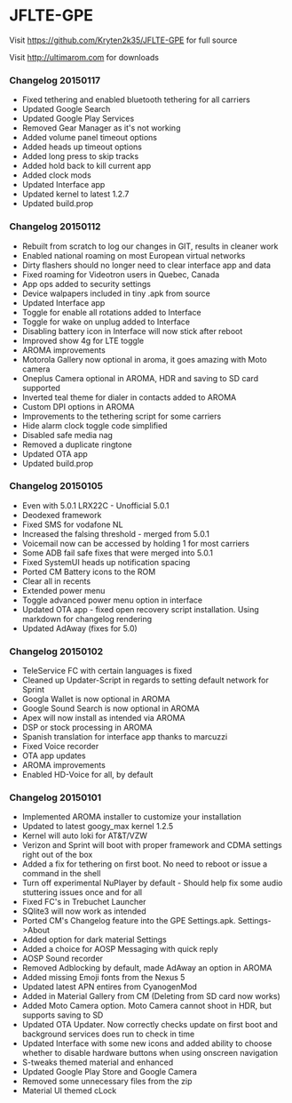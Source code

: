# JFLTE-GPE

Visit https://github.com/Kryten2k35/JFLTE-GPE for full source

Visit http://ultimarom.com for downloads

### Changelog 20150117
* Fixed tethering and enabled bluetooth tethering for all carriers
* Updated Google Search
* Updated Google Play Services
* Removed Gear Manager as it's not working
* Added volume panel timeout options
* Added heads up timeout options
* Added long press to skip tracks
* Added hold back to kill current app
* Added clock mods
* Updated Interface app
* Updated kernel to latest 1.2.7
* Updated build.prop

### Changelog 20150112
* Rebuilt from scratch to log our changes in GIT, results in cleaner work
* Enabled national roaming on most European virtual networks
* Dirty flashers should no longer need to clear interface app and data
* Fixed roaming for Videotron users in Quebec, Canada
* App ops added to security settings
* Device walpapers included in tiny .apk from source
* Updated Interface app
* Toggle for enable all rotations added to Interface
* Toggle for wake on unplug added to Interface
* Disabling battery icon in Interface will now stick after reboot
* Improved show 4g for LTE toggle
* AROMA improvements
* Motorola Gallery now optional in aroma, it goes amazing with Moto camera
* Oneplus Camera optional in AROMA, HDR and saving to SD card supported
* Inverted teal theme for dialer in contacts added to AROMA
* Custom DPI options in AROMA
* Improvements to the tethering script for some carriers
* Hide alarm clock toggle code simplified 
* Disabled safe media nag
* Removed a duplicate ringtone
* Updated OTA app
* Updated build.prop

### Changelog 20150105
* Even with 5.0.1 LRX22C - Unofficial 5.0.1
* Deodexed framework
* Fixed SMS for vodafone NL
* Increased the falsing threshold - merged from 5.0.1
* Voicemail now can be accessed by holding 1 for most carriers
* Some ADB fail safe fixes that were merged into 5.0.1
* Fixed SystemUI heads up notification spacing
* Ported CM Battery icons to the ROM
* Clear all in recents
* Extended power menu
* Toggle advanced power menu option in interface
* Updated OTA app - fixed open recovery script installation. Using markdown for changelog rendering
* Updated AdAway (fixes for 5.0)


### Changelog 20150102
* TeleService FC with certain languages is fixed
* Cleaned up Updater-Script in regards to setting default network for Sprint
* Googla Wallet is now optional in AROMA
* Google Sound Search is now optional in AROMA
* Apex will now install as intended via AROMA
* DSP or stock processing in AROMA
* Spanish translation for interface app thanks to marcuzzi
* Fixed Voice recorder 
* OTA app updates
* AROMA improvements
* Enabled HD-Voice for all, by default

### Changelog 20150101
* Implemented AROMA installer to customize your installation
* Updated to latest googy_max kernel 1.2.5
* Kernel will auto loki for AT&T/VZW
* Verizon and Sprint will boot with proper framework and CDMA settings right out of the box
* Added a fix for tethering on first boot. No need to reboot or issue a command in the shell
* Turn off experimental NuPlayer by default - Should help fix some audio stuttering issues once and for all
* Fixed FC's in Trebuchet Launcher
* SQlite3 will now work as intended
* Ported CM's Changelog feature into the GPE Settings.apk. Settings->About
* Added option for dark material Settings
* Added a choice for AOSP Messaging with quick reply
* AOSP Sound recorder
* Removed Adblocking by default, made AdAway an option in AROMA
* Added missing Emoji fonts from the Nexus 5
* Updated latest APN entires from CyanogenMod
* Added in Material Gallery from CM (Deleting from SD card now works)
* Added Moto Camera option. Moto Camera cannot shoot in HDR, but supports saving to SD
* Updated OTA Updater. Now correctly checks update on first boot and background services does run to check in time
* Updated Interface with some new icons and added ability to choose whether to disable hardware buttons when using onscreen navigation
* S-tweaks themed material and enhanced
* Updated Google Play Store and Google Camera
* Removed some unnecessary files from the zip
* Material UI themed cLock
